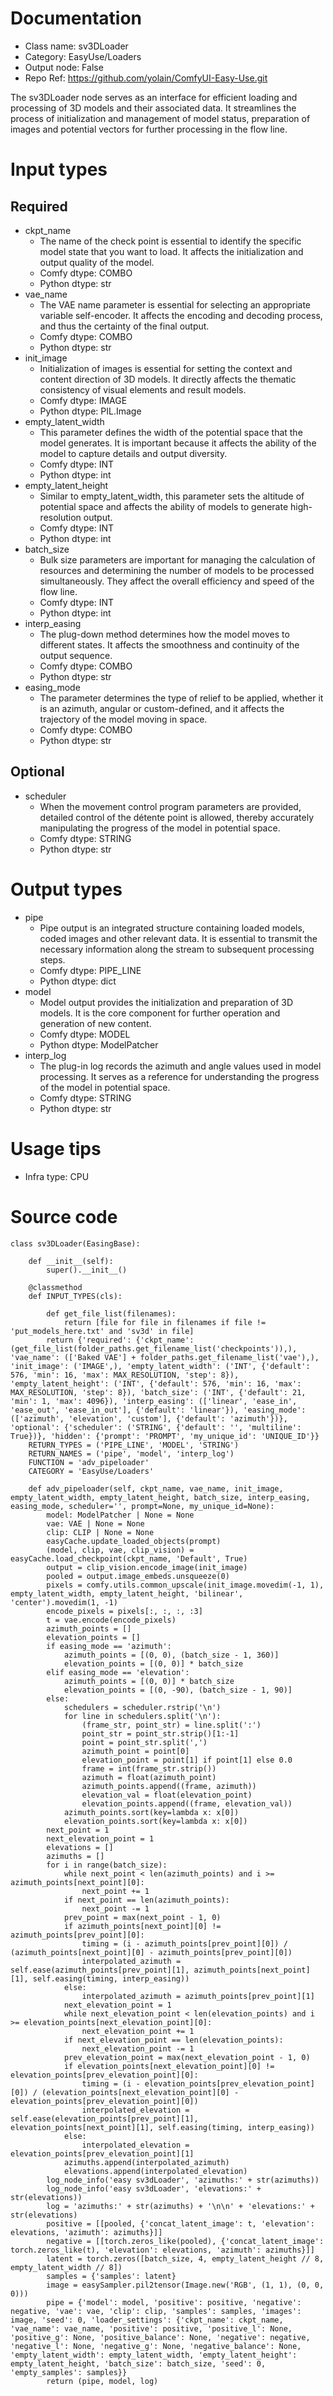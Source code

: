 # Documentation
- Class name: sv3DLoader
- Category: EasyUse/Loaders
- Output node: False
- Repo Ref: https://github.com/yolain/ComfyUI-Easy-Use.git

The sv3DLoader node serves as an interface for efficient loading and processing of 3D models and their associated data. It streamlines the process of initialization and management of model status, preparation of images and potential vectors for further processing in the flow line.

# Input types
## Required
- ckpt_name
    - The name of the check point is essential to identify the specific model state that you want to load. It affects the initialization and output quality of the model.
    - Comfy dtype: COMBO
    - Python dtype: str
- vae_name
    - The VAE name parameter is essential for selecting an appropriate variable self-encoder. It affects the encoding and decoding process, and thus the certainty of the final output.
    - Comfy dtype: COMBO
    - Python dtype: str
- init_image
    - Initialization of images is essential for setting the context and content direction of 3D models. It directly affects the thematic consistency of visual elements and result models.
    - Comfy dtype: IMAGE
    - Python dtype: PIL.Image
- empty_latent_width
    - This parameter defines the width of the potential space that the model generates. It is important because it affects the ability of the model to capture details and output diversity.
    - Comfy dtype: INT
    - Python dtype: int
- empty_latent_height
    - Similar to empty_latent_width, this parameter sets the altitude of potential space and affects the ability of models to generate high-resolution output.
    - Comfy dtype: INT
    - Python dtype: int
- batch_size
    - Bulk size parameters are important for managing the calculation of resources and determining the number of models to be processed simultaneously. They affect the overall efficiency and speed of the flow line.
    - Comfy dtype: INT
    - Python dtype: int
- interp_easing
    - The plug-down method determines how the model moves to different states. It affects the smoothness and continuity of the output sequence.
    - Comfy dtype: COMBO
    - Python dtype: str
- easing_mode
    - The parameter determines the type of relief to be applied, whether it is an azimuth, angular or custom-defined, and it affects the trajectory of the model moving in space.
    - Comfy dtype: COMBO
    - Python dtype: str
## Optional
- scheduler
    - When the movement control program parameters are provided, detailed control of the détente point is allowed, thereby accurately manipulating the progress of the model in potential space.
    - Comfy dtype: STRING
    - Python dtype: str

# Output types
- pipe
    - Pipe output is an integrated structure containing loaded models, coded images and other relevant data. It is essential to transmit the necessary information along the stream to subsequent processing steps.
    - Comfy dtype: PIPE_LINE
    - Python dtype: dict
- model
    - Model output provides the initialization and preparation of 3D models. It is the core component for further operation and generation of new content.
    - Comfy dtype: MODEL
    - Python dtype: ModelPatcher
- interp_log
    - The plug-in log records the azimuth and angle values used in model processing. It serves as a reference for understanding the progress of the model in potential space.
    - Comfy dtype: STRING
    - Python dtype: str

# Usage tips
- Infra type: CPU

# Source code
```
class sv3DLoader(EasingBase):

    def __init__(self):
        super().__init__()

    @classmethod
    def INPUT_TYPES(cls):

        def get_file_list(filenames):
            return [file for file in filenames if file != 'put_models_here.txt' and 'sv3d' in file]
        return {'required': {'ckpt_name': (get_file_list(folder_paths.get_filename_list('checkpoints')),), 'vae_name': (['Baked VAE'] + folder_paths.get_filename_list('vae'),), 'init_image': ('IMAGE',), 'empty_latent_width': ('INT', {'default': 576, 'min': 16, 'max': MAX_RESOLUTION, 'step': 8}), 'empty_latent_height': ('INT', {'default': 576, 'min': 16, 'max': MAX_RESOLUTION, 'step': 8}), 'batch_size': ('INT', {'default': 21, 'min': 1, 'max': 4096}), 'interp_easing': (['linear', 'ease_in', 'ease_out', 'ease_in_out'], {'default': 'linear'}), 'easing_mode': (['azimuth', 'elevation', 'custom'], {'default': 'azimuth'})}, 'optional': {'scheduler': ('STRING', {'default': '', 'multiline': True})}, 'hidden': {'prompt': 'PROMPT', 'my_unique_id': 'UNIQUE_ID'}}
    RETURN_TYPES = ('PIPE_LINE', 'MODEL', 'STRING')
    RETURN_NAMES = ('pipe', 'model', 'interp_log')
    FUNCTION = 'adv_pipeloader'
    CATEGORY = 'EasyUse/Loaders'

    def adv_pipeloader(self, ckpt_name, vae_name, init_image, empty_latent_width, empty_latent_height, batch_size, interp_easing, easing_mode, scheduler='', prompt=None, my_unique_id=None):
        model: ModelPatcher | None = None
        vae: VAE | None = None
        clip: CLIP | None = None
        easyCache.update_loaded_objects(prompt)
        (model, clip, vae, clip_vision) = easyCache.load_checkpoint(ckpt_name, 'Default', True)
        output = clip_vision.encode_image(init_image)
        pooled = output.image_embeds.unsqueeze(0)
        pixels = comfy.utils.common_upscale(init_image.movedim(-1, 1), empty_latent_width, empty_latent_height, 'bilinear', 'center').movedim(1, -1)
        encode_pixels = pixels[:, :, :, :3]
        t = vae.encode(encode_pixels)
        azimuth_points = []
        elevation_points = []
        if easing_mode == 'azimuth':
            azimuth_points = [(0, 0), (batch_size - 1, 360)]
            elevation_points = [(0, 0)] * batch_size
        elif easing_mode == 'elevation':
            azimuth_points = [(0, 0)] * batch_size
            elevation_points = [(0, -90), (batch_size - 1, 90)]
        else:
            schedulers = scheduler.rstrip('\n')
            for line in schedulers.split('\n'):
                (frame_str, point_str) = line.split(':')
                point_str = point_str.strip()[1:-1]
                point = point_str.split(',')
                azimuth_point = point[0]
                elevation_point = point[1] if point[1] else 0.0
                frame = int(frame_str.strip())
                azimuth = float(azimuth_point)
                azimuth_points.append((frame, azimuth))
                elevation_val = float(elevation_point)
                elevation_points.append((frame, elevation_val))
            azimuth_points.sort(key=lambda x: x[0])
            elevation_points.sort(key=lambda x: x[0])
        next_point = 1
        next_elevation_point = 1
        elevations = []
        azimuths = []
        for i in range(batch_size):
            while next_point < len(azimuth_points) and i >= azimuth_points[next_point][0]:
                next_point += 1
            if next_point == len(azimuth_points):
                next_point -= 1
            prev_point = max(next_point - 1, 0)
            if azimuth_points[next_point][0] != azimuth_points[prev_point][0]:
                timing = (i - azimuth_points[prev_point][0]) / (azimuth_points[next_point][0] - azimuth_points[prev_point][0])
                interpolated_azimuth = self.ease(azimuth_points[prev_point][1], azimuth_points[next_point][1], self.easing(timing, interp_easing))
            else:
                interpolated_azimuth = azimuth_points[prev_point][1]
            next_elevation_point = 1
            while next_elevation_point < len(elevation_points) and i >= elevation_points[next_elevation_point][0]:
                next_elevation_point += 1
            if next_elevation_point == len(elevation_points):
                next_elevation_point -= 1
            prev_elevation_point = max(next_elevation_point - 1, 0)
            if elevation_points[next_elevation_point][0] != elevation_points[prev_elevation_point][0]:
                timing = (i - elevation_points[prev_elevation_point][0]) / (elevation_points[next_elevation_point][0] - elevation_points[prev_elevation_point][0])
                interpolated_elevation = self.ease(elevation_points[prev_point][1], elevation_points[next_point][1], self.easing(timing, interp_easing))
            else:
                interpolated_elevation = elevation_points[prev_elevation_point][1]
            azimuths.append(interpolated_azimuth)
            elevations.append(interpolated_elevation)
        log_node_info('easy sv3dLoader', 'azimuths:' + str(azimuths))
        log_node_info('easy sv3dLoader', 'elevations:' + str(elevations))
        log = 'azimuths:' + str(azimuths) + '\n\n' + 'elevations:' + str(elevations)
        positive = [[pooled, {'concat_latent_image': t, 'elevation': elevations, 'azimuth': azimuths}]]
        negative = [[torch.zeros_like(pooled), {'concat_latent_image': torch.zeros_like(t), 'elevation': elevations, 'azimuth': azimuths}]]
        latent = torch.zeros([batch_size, 4, empty_latent_height // 8, empty_latent_width // 8])
        samples = {'samples': latent}
        image = easySampler.pil2tensor(Image.new('RGB', (1, 1), (0, 0, 0)))
        pipe = {'model': model, 'positive': positive, 'negative': negative, 'vae': vae, 'clip': clip, 'samples': samples, 'images': image, 'seed': 0, 'loader_settings': {'ckpt_name': ckpt_name, 'vae_name': vae_name, 'positive': positive, 'positive_l': None, 'positive_g': None, 'positive_balance': None, 'negative': negative, 'negative_l': None, 'negative_g': None, 'negative_balance': None, 'empty_latent_width': empty_latent_width, 'empty_latent_height': empty_latent_height, 'batch_size': batch_size, 'seed': 0, 'empty_samples': samples}}
        return (pipe, model, log)
```